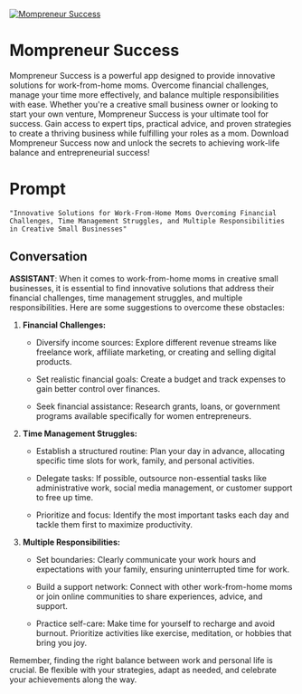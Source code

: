 
[![Mompreneur Success](https://flow-prompt-covers.s3.us-west-1.amazonaws.com/icon/cute/cute_2.png)]()
# Mompreneur Success 
Mompreneur Success is a powerful app designed to provide innovative solutions for work-from-home moms. Overcome financial challenges, manage your time more effectively, and balance multiple responsibilities with ease. Whether you're a creative small business owner or looking to start your own venture, Mompreneur Success is your ultimate tool for success. Gain access to expert tips, practical advice, and proven strategies to create a thriving business while fulfilling your roles as a mom. Download Mompreneur Success now and unlock the secrets to achieving work-life balance and entrepreneurial success!

# Prompt

```
"Innovative Solutions for Work-From-Home Moms Overcoming Financial Challenges, Time Management Struggles, and Multiple Responsibilities in Creative Small Businesses"
```

## Conversation

**ASSISTANT**: When it comes to work-from-home moms in creative small businesses, it is essential to find innovative solutions that address their financial challenges, time management struggles, and multiple responsibilities. Here are some suggestions to overcome these obstacles:



1. **Financial Challenges:**

   - Diversify income sources: Explore different revenue streams like freelance work, affiliate marketing, or creating and selling digital products.

   - Set realistic financial goals: Create a budget and track expenses to gain better control over finances.

   - Seek financial assistance: Research grants, loans, or government programs available specifically for women entrepreneurs.



2. **Time Management Struggles:**

   - Establish a structured routine: Plan your day in advance, allocating specific time slots for work, family, and personal activities.

   - Delegate tasks: If possible, outsource non-essential tasks like administrative work, social media management, or customer support to free up time.

   - Prioritize and focus: Identify the most important tasks each day and tackle them first to maximize productivity.



3. **Multiple Responsibilities:**

   - Set boundaries: Clearly communicate your work hours and expectations with your family, ensuring uninterrupted time for work.

   - Build a support network: Connect with other work-from-home moms or join online communities to share experiences, advice, and support.

   - Practice self-care: Make time for yourself to recharge and avoid burnout. Prioritize activities like exercise, meditation, or hobbies that bring you joy.



Remember, finding the right balance between work and personal life is crucial. Be flexible with your strategies, adapt as needed, and celebrate your achievements along the way.


